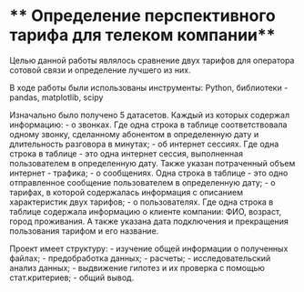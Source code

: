 # ** Определение перспективного тарифа для телеком компании** 

Целью данной работы являлось сравнение двух тарифов для оператора сотовой связи и определение лучшего из них.

В ходе работы были использованы инструменты: Python, библиотеки - pandas, matplotlib, scipy

Изначально было получено 5 датасетов. Каждый из которых содержал информацию:
	- о звонках. Где одна строка в таблице соответствовала одному звонку, сделанному абонентом в определенную дату и длительность разговора в минутах;
	- об интернет сессиях. Где одна строка в таблице - это одна интернет сессия, выполненная пользователем в определенную дату. Также указан потраченный объем интернет - трафика;
	- о сообщениях. Одна строка в таблице - это одно отправленное сообщение пользователем в определенную дату;
	- о тарифах, в которой содержалась информация с описанием характеристик двух тарифов;
	- о пользователях. Где одна строка в таблице содержала информацию о клиенте компании: ФИО, возраст, город проживания. А также указана дата подключения и прекращения пользования тарифом и его название.

Проект имеет структуру:
	- изучение общей информации о полученных файлах;
	- предобработка данных;
	- расчеты;
	- исследовательский анализ данных;
	- выдвижение гипотез и их проверка с помощью стат.критериев;
	- общий вывод.